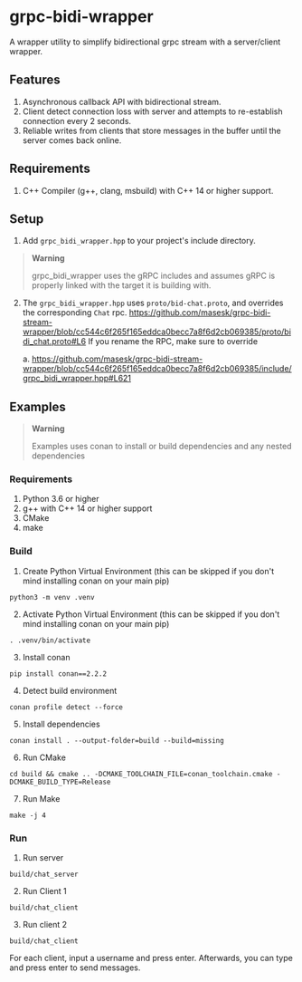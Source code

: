 # grpc-bidi-wrapper
A wrapper utility to simplify bidirectional grpc stream with a server/client wrapper.

## Features
1. Asynchronous callback API with bidirectional stream.
2. Client detect connection loss with server and attempts to re-establish connection every 2 seconds.
3. Reliable writes from clients that store messages in the buffer until the server comes back online.

## Requirements
1. C++ Compiler (g++, clang, msbuild) with C++ 14 or higher support. 

## Setup
1. Add `grpc_bidi_wrapper.hpp` to your project's include directory.
> **Warning**
>
> grpc_bidi_wrapper uses the gRPC includes and assumes gRPC is properly linked with the target it is building with.

2. The `grpc_bidi_wrapper.hpp` uses `proto/bid-chat.proto`, and overrides the corresponding `Chat` rpc.
https://github.com/masesk/grpc-bidi-stream-wrapper/blob/cc544c6f265f165eddca0becc7a8f6d2cb069385/proto/bidi_chat.proto#L6
If you rename the RPC, make sure to override

   a. https://github.com/masesk/grpc-bidi-stream-wrapper/blob/cc544c6f265f165eddca0becc7a8f6d2cb069385/include/grpc_bidi_wrapper.hpp#L621

## Examples

> **Warning**
>
> Examples uses conan to install or build dependencies and any nested dependencies

### Requirements
1. Python 3.6 or higher
2. g++ with C++ 14 or higher support
3. CMake
4. make

### Build
1. Create Python Virtual Environment (this can be skipped if you don't mind installing conan on your main pip)
```
python3 -m venv .venv
```

2. Activate Python Virtual Environment (this can be skipped if you don't mind installing conan on your main pip)
```
. .venv/bin/activate
```

3. Install conan
```
pip install conan==2.2.2
```

4. Detect build environment
```
conan profile detect --force
```

5. Install dependencies
```
conan install . --output-folder=build --build=missing
```

6. Run CMake
```
cd build && cmake .. -DCMAKE_TOOLCHAIN_FILE=conan_toolchain.cmake -DCMAKE_BUILD_TYPE=Release
```

7. Run Make
```
make -j 4
```

### Run

1. Run server
```
build/chat_server
```

2. Run Client 1
```
build/chat_client
```

3. Run client 2
```
build/chat_client
```

For each client, input a username and press enter.
Afterwards, you can type and press enter to send messages.
